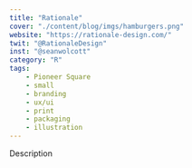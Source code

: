 ```yaml
---
title: "Rationale"
cover: "./content/blog/imgs/hamburgers.png"
website: "https://rationale-design.com/"
twit: "@RationaleDesign"
inst: "@seanwolcott"
category: "R"
tags:
    - Pioneer Square
    - small
    - branding
    - ux/ui
    - print
    - packaging
    - illustration
---
```


Description
